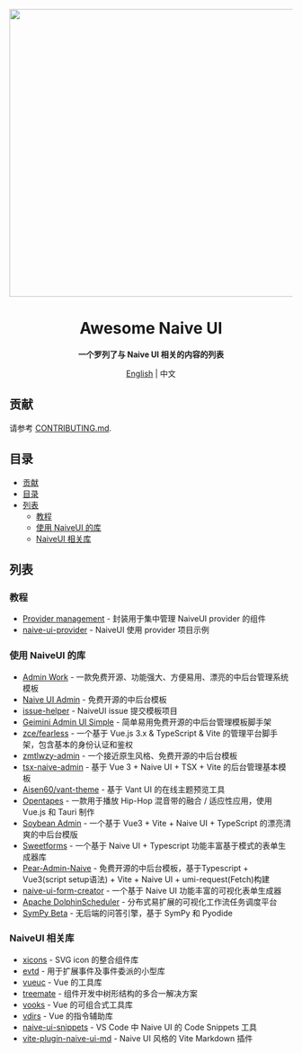 <p align="center">
  <img width="512px" src="https://naiveui.oss-cn-hongkong.aliyuncs.com/awesomenaive.jpg" />
</p>

<h1 align="center">Awesome Naive UI</h1>
<p align="center"><b>一个罗列了与 Naive UI 相关的内容的列表</b></p>

<p align="center"><a href="README.md">English</a> | 中文</p>

## 贡献

请参考 [CONTRIBUTING.md](https://github.com/naive-ui/awesome-naive/blob/main/CONTRIBUTING.md).

## 目录

- [贡献](#贡献)
- [目录](#目录)
- [列表](#列表)
  - [教程](#教程)
  - [使用 NaiveUI 的库](#使用-naiveui-的库)
  - [NaiveUI 相关库](#naiveui-相关库)

## 列表

<!-- md-parser-start -->

### 教程

- [Provider management](https://amadeus711.github.io/note/vue/naive-ui-provider-management.html) - 封装用于集中管理 NaiveUI provider 的组件
- [naive-ui-provider](https://github.com/Talljack/naive-ui-provider) - NaiveUI 使用 provider 项目示例

### 使用 NaiveUI 的库

- [Admin Work](https://github.com/qingqingxuan/admin-work) - 一款免费开源、功能强大、方便易用、漂亮的中后台管理系统模板
- [Naive UI Admin](https://github.com/jekip/naive-ui-admin) - 免费开源的中后台模板
- [issue-helper](https://github.com/naive-ui/issue-helper) - NaiveUI issue 提交模板项目
- [Geimini Admin UI Simple](https://github.com/luterc/gemini-admin-ui-simple) - 简单易用免费开源的中后台管理模板脚手架
- [zce/fearless](https://github.com/zce/fearless) - 一个基于 Vue.js 3.x & TypeScript & Vite 的管理平台脚手架，包含基本的身份认证和鉴权
- [zmtlwzy-admin](https://github.com/zmtlwzy/zmtlwzy-admin) - 一个接近原生风格、免费开源的中后台模板
- [tsx-naive-admin](https://github.com/WalkAlone0325/tsx-naive-admin) - 基于 Vue 3 + Naive UI + TSX + Vite 的后台管理基本模板
- [Aisen60/vant-theme](https://github.com/Aisen60/vant-theme) - 基于 Vant UI 的在线主题预览工具
- [Opentapes](https://codeberg.org/xaviers/Opentapes) - 一款用于播放 Hip-Hop 混音带的融合 / 适应性应用，使用 Vue.js 和 Tauri 制作
- [Soybean Admin](https://github.com/honghuangdc/soybean-admin) - 一个基于 Vue3 + Vite + Naive UI + TypeScript 的漂亮清爽的中后台模版
- [Sweetforms](https://github.com/ChronicStone/VueSweetforms) - 一个基于 Naive UI + Typescript 功能丰富基于模式的表单生成器库
- [Pear-Admin-Naive](https://github.com/pearadmin/pear-admin-naive) - 免费开源的中后台模板，基于Typescript + Vue3(script setup语法) + Vite + Naive UI + umi-request(Fetch)构建
- [naive-ui-form-creator](https://github.com/doom-9/naive-ui-form-creator) - 一个基于 Naive UI 功能丰富的可视化表单生成器
- [Apache DolphinScheduler](https://github.com/apache/dolphinscheduler/tree/dev/dolphinscheduler-ui-next) - 分布式易扩展的可视化工作流任务调度平台
- [SymPy Beta](https://github.com/eagleoflqj/sympy_beta) - 无后端的问答引擎，基于 SymPy 和 Pyodide

### NaiveUI 相关库

- [xicons](https://github.com/07akioni/xicons) - SVG icon 的整合组件库
- [evtd](https://github.com/07akioni/evtd) - 用于扩展事件及事件委派的小型库
- [vueuc](https://github.com/07akioni/vueuc) - Vue 的工具库
- [treemate](https://github.com/07akioni/treemate) - 组件开发中树形结构的多合一解决方案
- [vooks](https://github.com/07akioni/vooks) - Vue 的可组合式工具库
- [vdirs](https://github.com/07akioni/vdirs) - Vue 的指令辅助库
- [naive-ui-snippets](https://github.com/JimFirst/naive-ui-snippets) - VS Code 中 Naive UI 的 Code Snippets 工具
- [vite-plugin-naive-ui-md](https://github.com/Volankey/vite-plugin-naive-ui-md) - 
Naive UI 风格的 Vite Markdown 插件
